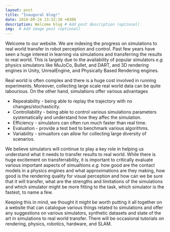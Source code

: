 ```yaml
---
layout: post
title: "Inaugural blog!"
date: 2018-09-24 13:32:20 +0300
description: Welcome blog # Add post description (optional)
img:  # Add image post (optional)
---
```


Welcome to our website. We are indexing the progress on simulations to real world transfer in robot perception and control. Past few years have seen a huge interest in learning via simulations and transferring the results to real world. This is largely due to the availability of popular simulators *e.g.* physics simulators like MuJoCo, Bullet, and DART, and 3D rendering engines in Unity, UnrealEngine, and Physically Based Rendering engines.

Real world is often complex and there is a huge cost involved in running experiments. Moreover, collecting large scale real world data can be quite labourious. On the other hand, simulations offer various advantages

* Repeatability - being able to replay the trajectory with no changes/stochasticity.
* Controllability - being able to control various simulations parameters systematically and understand how they affec the simulation. 
* Efficiency - simulators can often run much faster than real time. 
* Evaluation - provide a test bed to benchmark various algorithms.
* Variability - simualtors can allow for collecting large diversity of scenarios.

We believe simulators will continue to play a key role in helping us understand what it needs to transfer results to real world. While there is huge excitement on transferrability, it is important to critically evaluate various important aspects of simualtions *e.g.* how good are the contact models in a physics engines and what approximations are they making, how good is the rendering quality for visual perception and how can we be sure that it will transfer, what are the strengths and limitations of the simulations and which simulator might be more fitting to the task, which simulator is the fastest, to name a few.

Keeping this in mind, we thought it might be worth putting it all together on a website that can catalogue various things related to simulations and offer any suggestions on various simulators, synthetic datasets and state of the art in simulations to real world transfer. There will be occasional tutorials on rendering, physics, robotics, hardware, and SLAM.



<!--{% highlight ruby %}
def print_hi(name)
  puts "Hi, #{name}"
end
print_hi('Tom')
#=> prints 'Hi, Tom' to STDOUT.
{% endhighlight %}

-->